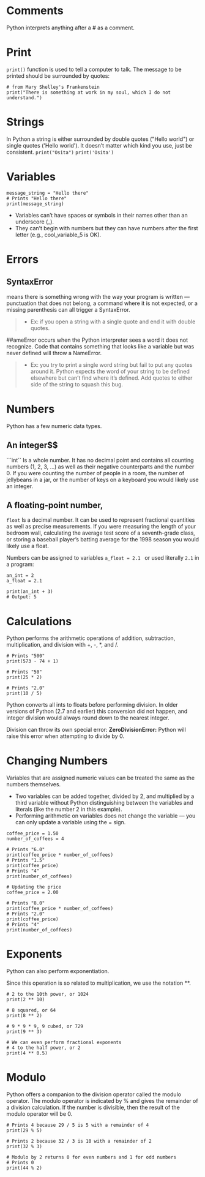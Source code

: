 # Comments
Python interprets anything after a # as a comment.

# Print
```print()``` function is used to tell a computer to talk. The message to be printed should be surrounded by quotes:

```
# from Mary Shelley's Frankenstein
print("There is something at work in my soul, which I do not understand.")
```

# Strings
In Python a string is either surrounded by double quotes ("Hello world") or single quotes ('Hello world'). It doesn’t matter which kind you use, just be consistent.
```print("Osita")```
```print('Osita')```

# Variables

```
message_string = "Hello there"
# Prints "Hello there"
print(message_string)
```

- Variables can’t have spaces or symbols in their names other than an underscore (_).
- They can’t begin with numbers but they can have numbers after the first letter (e.g., cool_variable_5 is OK).

# Errors

## SyntaxError
means there is something wrong with the way your program is written — punctuation that does not belong, a command where it is not expected, or a missing parenthesis can all trigger a SyntaxError.
> - Ex:  if you open a string with a single quote and end it with double quotes. 

##ameError
occurs when the Python interpreter sees a word it does not recognize. Code that contains something that looks like a variable but was never defined will throw a NameError.
> - Ex:  you try to print a single word string but fail to put any quotes around it. Python expects the word of your string to be defined elsewhere but can’t find where it’s defined. Add quotes to either side of the string to squash this bug.


# Numbers
Python has a few numeric data types. 

## An integer$$
```int``
Is a whole number. It has no decimal point and contains all counting numbers (1, 2, 3, …) as well as their negative counterparts and the number 0. If you were counting the number of people in a room, the number of jellybeans in a jar, or the number of keys on a keyboard you would likely use an integer.

## A floating-point number,
```float``` 
Is a decimal number. It can be used to represent fractional quantities as well as precise measurements. If you were measuring the length of your bedroom wall, calculating the average test score of a seventh-grade class, or storing a baseball player’s batting average for the 1998 season you would likely use a float.

Numbers can be assigned to variables ```a_float = 2.1
``` or used literally ```2.1``` in a program:

```
an_int = 2
a_float = 2.1
 
print(an_int + 3)
# Output: 5
```

# Calculations
Python performs the arithmetic operations of addition, subtraction, multiplication, and division with +, -, *, and /.

```
# Prints "500"
print(573 - 74 + 1)
 
# Prints "50"
print(25 * 2)
 
# Prints "2.0"
print(10 / 5)
```
Python converts all ints to floats before performing division. In older versions of Python (2.7 and earlier) this conversion did not happen, and integer division would always round down to the nearest integer.

Division can throw its own special error: 
__ZeroDivisionError:__ Python will raise this error when attempting to divide by 0.

# Changing Numbers

Variables that are assigned numeric values can be treated the same as the numbers themselves. 
- Two variables can be added together, divided by 2, and multiplied by a third variable without Python distinguishing between the variables and literals (like the number 2 in this example).
- Performing arithmetic on variables does not change the variable — you can only update a variable using the = sign.

```
coffee_price = 1.50
number_of_coffees = 4
 
# Prints "6.0"
print(coffee_price * number_of_coffees)
# Prints "1.5"
print(coffee_price)
# Prints "4"
print(number_of_coffees)
 
# Updating the price 
coffee_price = 2.00
 
# Prints "8.0"
print(coffee_price * number_of_coffees)
# Prints "2.0"
print(coffee_price)
# Prints "4"
print(number_of_coffees)
```

# Exponents

Python can also perform exponentiation. 

Since this operation is so related to multiplication, we use the notation **.

```
# 2 to the 10th power, or 1024
print(2 ** 10)
 
# 8 squared, or 64
print(8 ** 2)
 
# 9 * 9 * 9, 9 cubed, or 729
print(9 ** 3)
 
# We can even perform fractional exponents
# 4 to the half power, or 2
print(4 ** 0.5)
```

# Modulo

Python offers a companion to the division operator called the modulo operator. The modulo operator is indicated by % and gives the remainder of a division calculation. If the number is divisible, then the result of the modulo operator will be 0.

```
# Prints 4 because 29 / 5 is 5 with a remainder of 4
print(29 % 5)
 
# Prints 2 because 32 / 3 is 10 with a remainder of 2
print(32 % 3)
 
# Modulo by 2 returns 0 for even numbers and 1 for odd numbers
# Prints 0
print(44 % 2)
```
